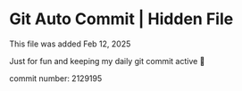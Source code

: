 # Git Auto Commit | Hidden File

This file was added Feb 12, 2025

Just for fun and keeping my daily git commit active 🤪

commit number: 2129195
